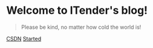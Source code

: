 # Welcome to ITender's blog!

> Please be kind, no matter how cold the world is!
>
>


[CSDN](https://blog.csdn.net/Y_eatMeat?type=blog)
[Started](README)